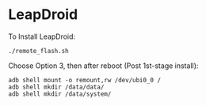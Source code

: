 # LeapDroid
To Install LeapDroid:

```
./remote_flash.sh
```
Choose Option 3, then after reboot (Post 1st-stage install):
```
adb shell mount -o remount,rw /dev/ubi0_0 /
adb shell mkdir /data/data/
adb shell mkdir /data/system/
```
